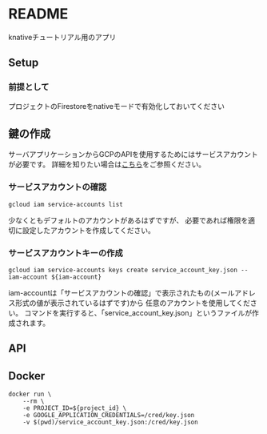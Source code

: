 # README
knativeチュートリアル用のアプリ

## Setup
### 前提として
プロジェクトのFirestoreをnativeモードで有効化しておいてください

## 鍵の作成
サーバアプリケーションからGCPのAPIを使用するためにはサービスアカウントが必要です。
詳細を知りたい場合は[こちら](https://cloud.google.com/iam/docs/creating-managing-service-account-keys?hl=ja#iam-service-account-keys-create-gcloud)をご参照ください。

### サービスアカウントの確認
```shell-session
gcloud iam service-accounts list
```
少なくともデフォルトのアカウントがあるはずですが、
必要であれば権限を適切に設定したアカウントを作成してください。

### サービスアカウントキーの作成
```shell-session
gcloud iam service-accounts keys create service_account_key.json --iam-account ${iam-account}
```
iam-accountは「サービスアカウントの確認」で表示されたもの(メールアドレス形式の値が表示されているはずです)から
任意のアカウントを使用してください。
コマンドを実行すると、「service_account_key.json」というファイルが作成されます。


## API


## Docker
```shell-session
docker run \
    --rm \
    -e PROJECT_ID=${project_id} \
    -e GOOGLE_APPLICATION_CREDENTIALS=/cred/key.json
    -v $(pwd)/service_account_key.json:/cred/key.json
    
    
```
